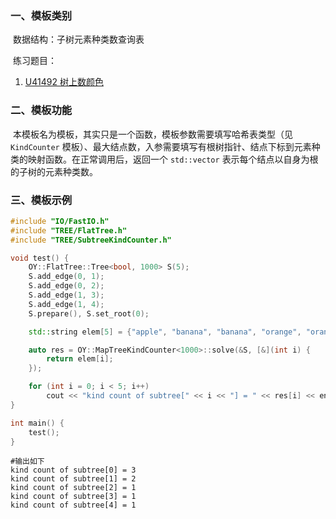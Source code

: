 ### 一、模板类别

​	数据结构：子树元素种类数查询表

​	练习题目：

1. [U41492 树上数颜色](https://www.luogu.com.cn/problem/U41492)

### 二、模板功能

​		本模板名为模板，其实只是一个函数，模板参数需要填写哈希表类型（见 `KindCounter` 模板）、最大结点数，入参需要填写有根树指针、结点下标到元素种类的映射函数。在正常调用后，返回一个 `std::vector` 表示每个结点以自身为根的子树的元素种类数。

### 三、模板示例

```c++
#include "IO/FastIO.h"
#include "TREE/FlatTree.h"
#include "TREE/SubtreeKindCounter.h"

void test() {
    OY::FlatTree::Tree<bool, 1000> S(5);
    S.add_edge(0, 1);
    S.add_edge(0, 2);
    S.add_edge(1, 3);
    S.add_edge(1, 4);
    S.prepare(), S.set_root(0);

    std::string elem[5] = {"apple", "banana", "banana", "orange", "orange"};

    auto res = OY::MapTreeKindCounter<1000>::solve(&S, [&](int i) {
        return elem[i];
    });

    for (int i = 0; i < 5; i++)
        cout << "kind count of subtree[" << i << "] = " << res[i] << endl;
}

int main() {
    test();
}
```

```
#输出如下
kind count of subtree[0] = 3
kind count of subtree[1] = 2
kind count of subtree[2] = 1
kind count of subtree[3] = 1
kind count of subtree[4] = 1

```

